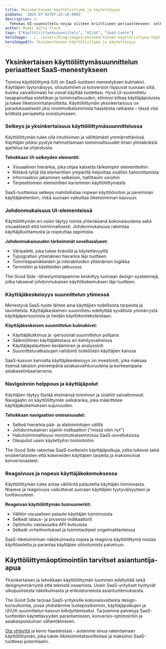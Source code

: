 ```yaml
---
title: Yksinkertainen käyttöliittymä ja käytettävyys
pubDate: '2024-07-02T07:22:10.000Z'
description: >-
  Tehokas UI-suunnittelu nojaa viiteen kriittiseen periaatteeseen: selkeys, johdonmukaisuus, käyttäjäkeskeisyys, navigoinnin helppous ja reagoivuus. Nämä periaatteet varmistavat käyttäjäystävällisen ja konversioita tuottavan SaaS-tuotteen.
author: Mikki Aalto-Ylevä
tags: ["Käyttöliittymäsuunnittelu", "UI/UX", "SaaS-tuote"]
heroImage: ../../assets/blog/images/yksinkertainen-kayttoliittyma-top5-asiaa/featured.jpg
heroImageAlt: Yksinkertainen käyttöliittymä ja käytettävyys
---
```


## Yksinkertaisen käyttöliittymäsuunnittelun periaatteet SaaS-menestykseen

Toimiva käyttöliittymä (UI) on SaaS-tuotteen menestyksen kulmakivi. Käyttäjien tyytyväisyys, sitoutuminen ja konversiot riippuvat suoraan siitä, kuinka vaivattomasti he voivat käyttää tuotettasi. Hyvä UI-suunnittelu tasapainottaa estetiikan ja toiminnallisuuden, eliminoi kitkaa käyttäjäpoluista ja tukee liiketoimintatavoitteita. Käyttöliittymän yksinkertaisuus on paradoksaalisesti yksi monimutkaisimmista haasteista ratkaista – tässä viisi kriittistä periaatetta onnistumiseen.

### Selkeys ja yksinkertaisuus käyttöliittymäsuunnittelussa

Käyttöliittymän tulee olla intuitiivinen ja välittömästi ymmärrettävissä. Käyttäjän pitäisi pystyä hahmottamaan toiminnallisuudet ilman ylimääräistä ajattelua tai ohjeistusta.

**Tehokkaan UI-selkeyden elementit:**

* Visuaalinen hierarkia, joka ohjaa katsetta tärkeimpiin elementteihin
* Riittävä tyhjä tila elementtien ympärillä helpottaa sisällön hahmottamista
* Informaation jakaminen selkeisiin, hallittaviin osioihin
* Tarpeettomien elementtien karsiminen käyttöliittymästä

SaaS-tuotteissa selkeys mahdollistaa nopean käyttöönoton ja paremman käyttäjäretention, mikä suoraan vaikuttaa liiketoiminnan kasvuun.

### Johdonmukaisuus UI-elementeissä

Käyttöliittymän eri osien täytyy toimia yhtenäisenä kokonaisuutena sekä visuaalisesti että toiminnallisesti. Johdonmukaisuus rakentaa käyttäjäluottamusta ja nopeuttaa oppimista.

**Johdonmukaisuuden tärkeimmät sovellusalueet:**

* Väripaletti, joka tukee brändiä ja käytettävyyttä
* Typografian yhtenäinen hierarkia läpi tuotteen
* Toimintapainikkeiden ja interaktioiden yhtenäinen logiikka
* Termistön ja käsitteiden jatkuvuus

The Good Side -lähestymistapamme keskittyy luomaan design-systeemejä, jotka takaavat johdonmukaisen käyttökokemuksen läpi tuotteen.

### Käyttäjäkeskeisyys suunnittelun ytimessä

Menestyvä SaaS-tuote lähtee aina käyttäjien todellisista tarpeista ja tavoitteista. Käyttäjäkeskeinen suunnittelu edellyttää syvällistä ymmärrystä käyttäjäpersoonista ja heidän käyttökonteksteistaan.

**Käyttäjäkeskeisen suunnittelun kulmakivet:**

* Käyttäjätutkimus ja -persoonat suunnittelun pohjana
* Säännöllinen käyttäjätestaus eri kehitysvaiheissa
* Käyttäjäpalautteen kerääminen ja analysointi
* Suunnitteluratkaisujen validointi todellisten käyttäjien kanssa

SaaS-kasvun kannalta käyttäjäkeskeisyys on investointi, joka maksaa itsensä takaisin pienempänä asiakasvaihtuvuutena ja korkeampana asiakaselinkaariarvona.

### Navigoinnin helppous ja käyttäjäpolut

Käyttäjien täytyy löytää etsimänsä toiminnot ja sisällöt vaivattomasti. Navigaatio on käyttöliittymän selkäranka, joka määrittelee käyttäjäkokemuksen sujuvuuden.

**Tehokkaan navigaation ominaisuudet:**

* Selkeä hierarkia pää- ja alatoimintojen välillä
* Johdonmukainen sijainti-indikaattori ("missä olen nyt")
* Hakutoiminnallisuus monimutkaisemmissa SaaS-sovelluksissa
* Oikopolut usein käytettyihin toimintoihin

The Good Side rakentaa SaaS-tuotteisiin käyttäjäpolkuja, jotka tukevat sekä ensikertalaisten että kokeneiden käyttäjien tarpeita ja maksimoivat konversioasteet.

### Reagoivuus ja nopeus käyttäjäkokemuksessa

Käyttöliittymän tulee antaa välitöntä palautetta käyttäjän toiminnasta. Nopeus ja reagoivuus vaikuttavat suoraan käyttäjien tyytyväisyyteen ja tuottavuuteen.

**Reagoivan käyttöliittymän tunnusmerkit:**

* Välitön visuaalinen palaute käyttäjän toiminnoista
* Selkeät lataus- ja prosessi-indikaattorit
* Optimoitu vastausaika API-kutsuissa
* Selkeät virheilmoitukset ja toimintaohjeet ongelmatilanteissa

SaaS-liiketoiminnan näkökulmasta nopea ja reagoiva käyttöliittymä nostaa käyttöastetta ja parantaa käyttäjien sitoutumista palveluun.

## Käyttöliittymäoptimointiin tarvitset asiantuntija-apua

Yksinkertaisen ja tehokkaan käyttöliittymän luominen edellyttää sekä designymmärrystä että teknistä osaamista. Usein SaaS-yritykset hyötyvät ulkopuolisesta näkökulmasta ja erikoistuneesta asiantuntemuksesta.

The Good Side tarjoaa SaaS-yrityksille kokonaisvaltaista design-konsultointia, jossa yhdistämme tuotepositioinnin, käyttäjäpolkujen ja UI/UX-suunnittelun kasvun kiihdyttämiseksi. Tarjoamme palveluja SaaS-tuotteiden käytettävyyden parantamiseen, konversio-optimointiin ja asiakaspoistuman vähentämiseen.

[Ota yhteyttä](/contact) ja kerro haasteistasi - autamme sinua rakentamaan käyttöliittymän, joka tukee liiketoimintatavoitteitasi ja maksimoi SaaS-tuotteesi potentiaalin.